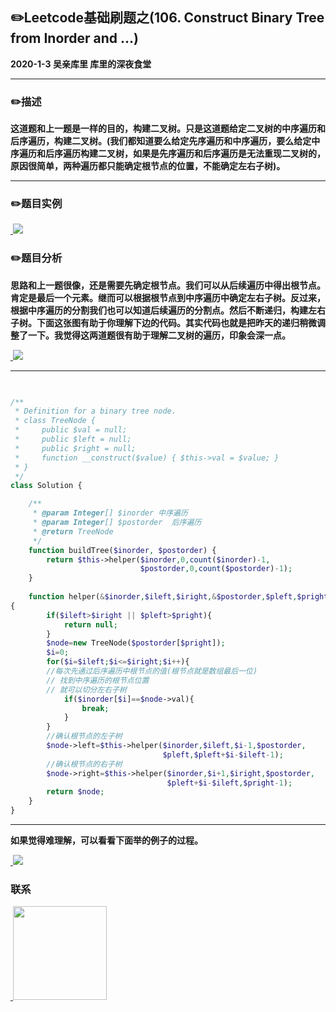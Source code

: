 ## :pencil2:Leetcode基础刷题之(106. Construct Binary Tree from Inorder and ...)
**2020-1-3 吴亲库里 库里的深夜食堂**
****
### :pencil2:描述
**这道题和上一题是一样的目的，构建二叉树。只是这道题给定二叉树的中序遍历和后序遍历，构建二叉树。(我们都知道要么给定先序遍历和中序遍历，要么给定中序遍历和后序遍历构建二叉树，如果是先序遍历和后序遍历是无法重现二叉树的，原因很简单，两种遍历都只能确定根节点的位置，不能确定左右子树)。**
****
### :pencil2:题目实例
<a href="https://github.com/wuqinqiang/">
​    <img src="https://github.com/wuqinqiang/Lettcode-php/blob/master/images/106.png">
</a> 

### :pencil2:题目分析
**思路和上一题很像，还是需要先确定根节点。我们可以从后续遍历中得出根节点。肯定是最后一个元素。继而可以根据根节点到中序遍历中确定左右子树。反过来，根据中序遍历的分割我们也可以知道后续遍历的分割点。然后不断递归，构建左右子树。下面这张图有助于你理解下边的代码。其实代码也就是把昨天的递归稍微调整了一下。我觉得这两道题很有助于理解二叉树的遍历，印象会深一点。**


<a href="https://github.com/wuqinqiang/">
​    <img src="https://github.com/wuqinqiang/Lettcode-php/blob/master/images/106-1.png">
</a> 

****

```php
 

/**
 * Definition for a binary tree node.
 * class TreeNode {
 *     public $val = null;
 *     public $left = null;
 *     public $right = null;
 *     function __construct($value) { $this->val = $value; }
 * }
 */
class Solution {

    /**
     * @param Integer[] $inorder 中序遍历
     * @param Integer[] $postorder  后序遍历
     * @return TreeNode
     */
    function buildTree($inorder, $postorder) {
        return $this->helper($inorder,0,count($inorder)-1,
                             $postorder,0,count($postorder)-1);
    }
    
    function helper(&$inorder,$ileft,$iright,&$postorder,$pleft,$pright)
{
        if($ileft>$iright || $pleft>$pright){
            return null;
        }
        $node=new TreeNode($postorder[$pright]);
        $i=0;
        for($i=$ileft;$i<=$iright;$i++){
        //每次先通过后序遍历中根节点的值(根节点就是数组最后一位)
        // 找到中序遍历的根节点位置
        // 就可以切分左右子树
            if($inorder[$i]==$node->val){
                break;
            }
        }
        //确认根节点的左子树
        $node->left=$this->helper($inorder,$ileft,$i-1,$postorder,
                                  $pleft,$pleft+$i-$ileft-1);
        //确认根节点的右子树                          
        $node->right=$this->helper($inorder,$i+1,$iright,$postorder,
                                   $pleft+$i-$ileft,$pright-1);
        return $node;
    }
}

```
****

**如果觉得难理解，可以看看下面举的例子的过程。**

<a href="https://github.com/wuqinqiang/">
​    <img src="https://github.com/wuqinqiang/Lettcode-php/blob/master/images/105-1.png">
</a> 

### 联系

<a href="https://github.com/wuqinqiang/">
​    <img src="https://github.com/wuqinqiang/Lettcode-php/blob/master/qrcode_for_gh_c194f9d4cdb1_430.jpg" width="150px" height="150px">
</a> 
   
    
    
    

